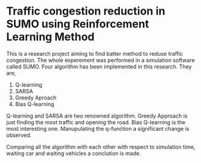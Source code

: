 # Traffic congestion reduction in SUMO using Reinforcement Learning Method
This is a research project aiming to find batter method to reduse traffic congestion. The whole experement was performed in a simulation software called SUMO. Four algorithm has been implemented in this research. They are,
1) Q-learning
2) SARSA
3) Greedy Aproach
4) Bias Q-learning

Q-learning and SARSA are two renowned algorithm. Greedy Approach is just finding the most traffic and opening the road. Bias Q-learning is the most interesting one. Manupulating the q-function a significant change is observed. 

Comparing all the algorithm with each other with respect to simulation time, waiting car and waiting vehicles a conclution is made. 


